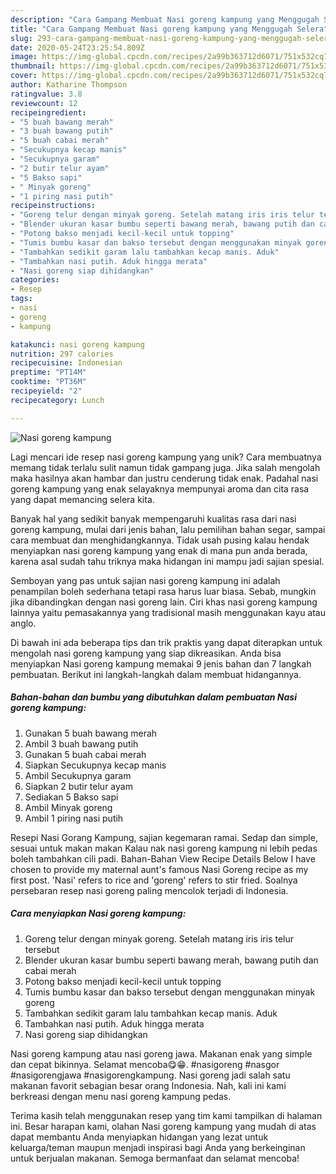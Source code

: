 ```yaml
---
description: "Cara Gampang Membuat Nasi goreng kampung yang Menggugah Selera"
title: "Cara Gampang Membuat Nasi goreng kampung yang Menggugah Selera"
slug: 293-cara-gampang-membuat-nasi-goreng-kampung-yang-menggugah-selera
date: 2020-05-24T23:25:54.809Z
image: https://img-global.cpcdn.com/recipes/2a99b363712d6071/751x532cq70/nasi-goreng-kampung-foto-resep-utama.jpg
thumbnail: https://img-global.cpcdn.com/recipes/2a99b363712d6071/751x532cq70/nasi-goreng-kampung-foto-resep-utama.jpg
cover: https://img-global.cpcdn.com/recipes/2a99b363712d6071/751x532cq70/nasi-goreng-kampung-foto-resep-utama.jpg
author: Katharine Thompson
ratingvalue: 3.8
reviewcount: 12
recipeingredient:
- "5 buah bawang merah"
- "3 buah bawang putih"
- "5 buah cabai merah"
- "Secukupnya kecap manis"
- "Secukupnya garam"
- "2 butir telur ayam"
- "5 Bakso sapi"
- " Minyak goreng"
- "1 piring nasi putih"
recipeinstructions:
- "Goreng telur dengan minyak goreng. Setelah matang iris iris telur tersebut"
- "Blender ukuran kasar bumbu seperti bawang merah, bawang putih dan cabai merah"
- "Potong bakso menjadi kecil-kecil untuk topping"
- "Tumis bumbu kasar dan bakso tersebut dengan menggunakan minyak goreng"
- "Tambahkan sedikit garam lalu tambahkan kecap manis. Aduk"
- "Tambahkan nasi putih. Aduk hingga merata"
- "Nasi goreng siap dihidangkan"
categories:
- Resep
tags:
- nasi
- goreng
- kampung

katakunci: nasi goreng kampung 
nutrition: 297 calories
recipecuisine: Indonesian
preptime: "PT14M"
cooktime: "PT36M"
recipeyield: "2"
recipecategory: Lunch

---
```



![Nasi goreng kampung](https://img-global.cpcdn.com/recipes/2a99b363712d6071/751x532cq70/nasi-goreng-kampung-foto-resep-utama.jpg)

Lagi mencari ide resep nasi goreng kampung yang unik? Cara membuatnya memang tidak terlalu sulit namun tidak gampang juga. Jika salah mengolah maka hasilnya akan hambar dan justru cenderung tidak enak. Padahal nasi goreng kampung yang enak selayaknya mempunyai aroma dan cita rasa yang dapat memancing selera kita.

Banyak hal yang sedikit banyak mempengaruhi kualitas rasa dari nasi goreng kampung, mulai dari jenis bahan, lalu pemilihan bahan segar, sampai cara membuat dan menghidangkannya. Tidak usah pusing kalau hendak menyiapkan nasi goreng kampung yang enak di mana pun anda berada, karena asal sudah tahu triknya maka hidangan ini mampu jadi sajian spesial.

Semboyan yang pas untuk sajian nasi goreng kampung ini adalah penampilan boleh sederhana tetapi rasa harus luar biasa. Sebab, mungkin jika dibandingkan dengan nasi goreng lain. Ciri khas nasi goreng kampung lainnya yaitu pemasakannya yang tradisional masih menggunakan kayu atau anglo.


Di bawah ini ada beberapa tips dan trik praktis yang dapat diterapkan untuk mengolah nasi goreng kampung yang siap dikreasikan. Anda bisa menyiapkan Nasi goreng kampung memakai 9 jenis bahan dan 7 langkah pembuatan. Berikut ini langkah-langkah dalam membuat hidangannya.

<!--inarticleads1-->

##### Bahan-bahan dan bumbu yang dibutuhkan dalam pembuatan Nasi goreng kampung:

1. Gunakan 5 buah bawang merah
1. Ambil 3 buah bawang putih
1. Gunakan 5 buah cabai merah
1. Siapkan Secukupnya kecap manis
1. Ambil Secukupnya garam
1. Siapkan 2 butir telur ayam
1. Sediakan 5 Bakso sapi
1. Ambil  Minyak goreng
1. Ambil 1 piring nasi putih


Resepi Nasi Gorang Kampung, sajian kegemaran ramai. Sedap dan simple, sesuai untuk makan makan Kalau nak nasi goreng kampung ni lebih pedas boleh tambahkan cili padi. Bahan-Bahan View Recipe Details Below I have chosen to provide my maternal aunt&#39;s famous Nasi Goreng recipe as my first post. &#39;Nasi&#39; refers to rice and &#39;goreng&#39; refers to stir fried. Soalnya persebaran resep nasi goreng paling mencolok terjadi di Indonesia. 

<!--inarticleads2-->

##### Cara menyiapkan Nasi goreng kampung:

1. Goreng telur dengan minyak goreng. Setelah matang iris iris telur tersebut
1. Blender ukuran kasar bumbu seperti bawang merah, bawang putih dan cabai merah
1. Potong bakso menjadi kecil-kecil untuk topping
1. Tumis bumbu kasar dan bakso tersebut dengan menggunakan minyak goreng
1. Tambahkan sedikit garam lalu tambahkan kecap manis. Aduk
1. Tambahkan nasi putih. Aduk hingga merata
1. Nasi goreng siap dihidangkan


Nasi goreng kampung atau nasi goreng jawa. Makanan enak yang simple dan cepat bikinnya. Selamat mencoba😋😁. #nasigoreng #nasgor #nasigorengjawa #nasigorengkampung. Nasi goreng jadi salah satu makanan favorit sebagian besar orang Indonesia. Nah, kali ini kami berkreasi dengan menu nasi goreng kampung pedas. 

Terima kasih telah menggunakan resep yang tim kami tampilkan di halaman ini. Besar harapan kami, olahan Nasi goreng kampung yang mudah di atas dapat membantu Anda menyiapkan hidangan yang lezat untuk keluarga/teman maupun menjadi inspirasi bagi Anda yang berkeinginan untuk berjualan makanan. Semoga bermanfaat dan selamat mencoba!
